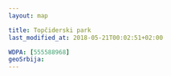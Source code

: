 ```yaml
---
layout: map

title: Topčiderski park
last_modified_at: 2018-05-21T00:02:51+02:00

WDPA: [555588968]
geoSrbija:
---
```

